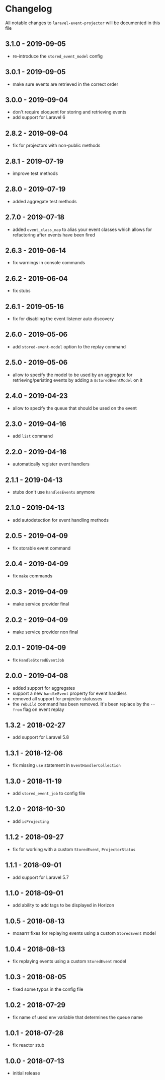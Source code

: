 # Changelog

All notable changes to `laravel-event-projector` will be documented in this file

## 3.1.0 - 2019-09-05

- re-introduce the `stored_event_model` config

## 3.0.1 - 2019-09-05

- make sure events are retrieved in the correct order

## 3.0.0 - 2019-09-04

- don't require eloquent for storing and retrieving events
- add support for Laravel 6

## 2.8.2 - 2019-09-04

- fix for projectors with non-public methods

## 2.8.1 - 2019-07-19

- improve test methods

## 2.8.0 - 2019-07-19

- added aggregate test methods

## 2.7.0 - 2019-07-18

- added `event_class_map` to alias your event classes which allows for refactoring after events have been fired

## 2.6.3 - 2019-06-14

- fix warnings in console commands

## 2.6.2 - 2019-06-04

- fix stubs

## 2.6.1 - 2019-05-16

- fix for disabling the event listener auto discovery

## 2.6.0 - 2019-05-06

- add `stored-event-model` option to the replay command

## 2.5.0 - 2019-05-06

- allow to specify the model to be used by an aggregate for retrieving/peristing events by adding a `$storedEventModel` on it

## 2.4.0 - 2019-04-23

- allow to specify the queue that should be used on the event

## 2.3.0 - 2019-04-16

- add `list` command

## 2.2.0 - 2019-04-16

- automatically register event handlers

## 2.1.1 - 2019-04-13

- stubs don't use `handlesEvents` anymore

## 2.1.0 - 2019-04-13

- add autodetection for event handling methods

## 2.0.5 - 2019-04-09

- fix storable event command

## 2.0.4 - 2019-04-09

- fix `make` commands

## 2.0.3 - 2019-04-09

- make service provider final

## 2.0.2 - 2019-04-09

- make service provider non final

## 2.0.1 - 2019-04-09

- fix `HandleStoredEventJob`

## 2.0.0 - 2019-04-08

- added support for aggregates
- support a new `handleEvent` property for event handlers
- removed all support for projector statusses
- the `rebuild` command has been removed. It's been replace by the `--from` flag on event replay

## 1.3.2 - 2018-02-27

- add support for Laravel 5.8

## 1.3.1 - 2018-12-06

- fix missing `use` statement in `EventHandlerCollection`

## 1.3.0 - 2018-11-19

- add `stored_event_job` to config file

## 1.2.0 - 2018-10-30

- add `isProjecting`

## 1.1.2 - 2018-09-27

- fix for working with a custom `StoredEvent`, `ProjectorStatus`

## 1.1.1 - 2018-09-01

- add support for Laravel 5.7

## 1.1.0 - 2018-09-01

- add ability to add tags to be displayed in Horizon

## 1.0.5 - 2018-08-13

- moaarrr fixes for replaying events using a custom `StoredEvent` model

## 1.0.4 - 2018-08-13

- fix replaying events using a custom `StoredEvent` model

## 1.0.3 - 2018-08-05

- fixed some typos in the config file

## 1.0.2 - 2018-07-29

- fix name of used env variable that determines the queue name

## 1.0.1 - 2018-07-28

- fix reactor stub

## 1.0.0 - 2018-07-13

- initial release
